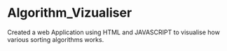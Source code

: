 # Algorithm_Vizualiser
Created a web Application using HTML and JAVASCRIPT to visualise how various sorting algorithms works.
